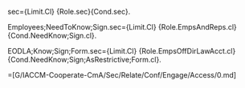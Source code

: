 sec={Limit.Cl} {Role.sec}{Cond.sec}.

Employees;NeedToKnow;Sign.sec={Limit.Cl} {Role.EmpsAndReps.cl}{Cond.NeedKnow;Sign.cl}.

EODLA;Know;Sign;Form.sec={Limit.Cl} {Role.EmpsOffDirLawAcct.cl}{Cond.NeedKnow;Sign;AsRestrictive;Form.cl}.

=[G/IACCM-Cooperate-CmA/Sec/Relate/Conf/Engage/Access/0.md]

